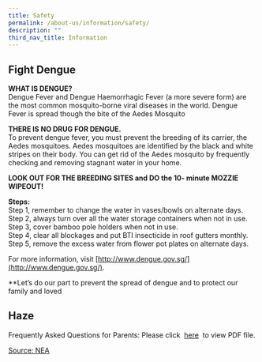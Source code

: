 ```yaml
---
title: Safety
permalink: /about-us/information/safety/
description: ""
third_nav_title: Information
---
```

## **Fight Dengue**


**WHAT IS DENGUE?**  
Dengue Fever and Dengue Haemorrhagic Fever (a more severe form) are the most common mosquito-borne viral diseases in the world. Dengue Fever is spread though the bite of the Aedes Mosquito

**THERE IS NO DRUG FOR DENGUE.**  
To prevent dengue fever, you must prevent the breeding of its carrier, the Aedes mosquitoes. Aedes mosquitoes are identified by the black and white stripes on their body. You can get rid of the Aedes mosquito by frequently checking and removing stagnant water in your home.

**LOOK OUT FOR THE BREEDING SITES and DO the 10- minute MOZZIE WIPEOUT!**

**Steps:**  
Step 1, remember to change the water in vases/bowls on alternate days.  
Step 2, always turn over all the water storage containers when not in use.  
Step 3, cover bamboo pole holders when not in use.  
Step 4, clear all blockages and put BTI insecticide in roof gutters monthly.  
Step 5, remove the excess water from flower pot plates on alternate days.

For more information, visit [http://www.dengue.gov.sg/](http://www.dengue.gov.sg/).

**Let’s do our part to prevent the spread of dengue and to protect our family and loved 


## **Haze**

Frequently Asked Questions for Parents: 
Please click  [here](https://evergreensec.moe.edu.sg/qql/slot/u367/Safety/Haze/FAQs_on_Haze_For_Parents.pdf)  to view PDF file.

[Source: NEA](http://app2.nea.gov.sg/)

